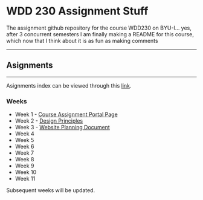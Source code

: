# **WDD 230 Assignment Stuff**
The assignment github repository for the course WDD230 on BYU-I... yes, after 3 concurrent semesters I am finally making a README for this course, which now that I think about it is as fun as making comments

---

## Asignments
---

Asignments index can be viewed through this [link](https://aj-kazza.github.io/wdd230/).

### Weeks

- Week 1 - [Course Assignment Portal Page](https://aj-kazza.github.io/wdd230/index.html)
- Week 2 - [Design Principles](https://aj-kazza.github.io/wdd230/lesson2/design-principles.html)
- Week 3 - [Website Planning Document](https://aj-kazza.github.io/wdd230/lesson3/index.html)
- Week 4
- Week 5
- Week 6
- Week 7
- Week 8
- Week 9
- Week 10
- Week 11


Subsequent weeks will be updated.